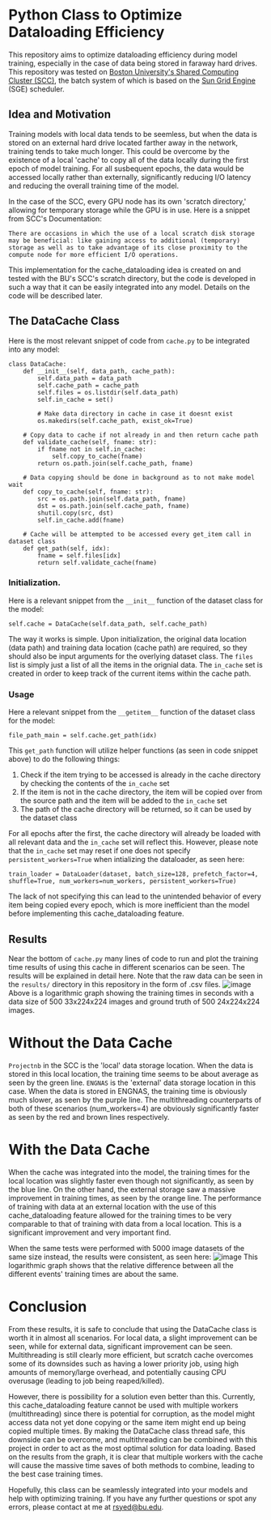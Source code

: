 # Python Class to Optimize Dataloading Efficiency
This repository aims to optimize dataloading efficiency during model training, especially in the case of data being stored in faraway hard drives. This repository was tested on [Boston University's Shared Computing Cluster (SCC)](https://www.bu.edu/tech/support/research/computing-resources/scc/), the batch system of which is based on the [Sun Grid Engine](https://gridscheduler.sourceforge.net/) (SGE) scheduler.

## Idea and Motivation
Training models with local data tends to be seemless, but when the data is stored on an external hard drive located farther away in the network, training tends to take much longer. This could be overcome by the existence of a local 'cache' to copy all of the data locally during the first epoch of model training. For all susbequent epochs, the data would be accessed locally rather than externally, significantly reducing I/O latency and reducing the overall training time of the model. 

In the case of the SCC, every GPU node has its own 'scratch directory,' allowing for temporary storage while the GPU is in use. Here is a snippet from SCC's Documentation:
```
There are occasions in which the use of a local scratch disk storage may be beneficial: like gaining access to additional (temporary) storage as well as to take advantage of its close proximity to the compute node for more efficient I/O operations.
```

This implementation for the cache_dataloading idea is created on and tested with the BU's SCC's scratch directory, but the code is developed in such a way that it can be easily integrated into any model. Details on the code will be described later.

## The DataCache Class
Here is the most relevant snippet of code from `cache.py` to be integrated into any model:
```
class DataCache:
    def __init__(self, data_path, cache_path):
        self.data_path = data_path
        self.cache_path = cache_path
        self.files = os.listdir(self.data_path)
        self.in_cache = set()

        # Make data directory in cache in case it doesnt exist
        os.makedirs(self.cache_path, exist_ok=True)
    
    # Copy data to cache if not already in and then return cache path
    def validate_cache(self, fname: str):
        if fname not in self.in_cache:
            self.copy_to_cache(fname)
        return os.path.join(self.cache_path, fname)
    
    # Data copying should be done in background as to not make model wait
    def copy_to_cache(self, fname: str):
        src = os.path.join(self.data_path, fname)
        dst = os.path.join(self.cache_path, fname)
        shutil.copy(src, dst)
        self.in_cache.add(fname)

    # Cache will be attempted to be accessed every get_item call in dataset class
    def get_path(self, idx):
        fname = self.files[idx]
        return self.validate_cache(fname)
```
### Initialization.
Here is a relevant snippet from the `__init__` function of the dataset class for the model:
```
self.cache = DataCache(self.data_path, self.cache_path)
```
The way it works is simple. Upon initialization, the original data location (data path) and training data location (cache path) are required, so they should also be input arguments for the overlying dataset class. The `files` list is simply just a list of all the items in the orignial data. The `in_cache` set is created in order to keep track of the current items within the cache path. 

### Usage
Here a relevant snippet from the `__getitem__` function of the dataset class for the model:
```
file_path_main = self.cache.get_path(idx)
```
This `get_path` function will utilize helper functions (as seen in code snippet above) to do the following things:
1. Check if the item trying to be accessed is already in the cache directory by checking the contents of the `in_cache` set
2. If the item is not in the cache directory, the item will be copied over from the source path and the item will be added to the `in_cache` set
3. The path of the cache directory will be returned, so it can be used by the dataset class

For all epochs after the first, the cache directory will already be loaded with all relevant data and the `in_cache` set will reflect this. However, please note that the `in_cache` set may reset if one does not specify `persistent_workers=True` when intializing the dataloader, as seen here:
```
train_loader = DataLoader(dataset, batch_size=128, prefetch_factor=4, shuffle=True, num_workers=num_workers, persistent_workers=True)
```
The lack of not specifying this can lead to the unintended behavior of every item being copied every epoch, which is more inefficient than the model before implementing this cache_dataloading feature.

## Results
Near the bottom of `cache.py` many lines of code to run and plot the training time results of using this cache in different scenarios can be seen. The results will be explained in detail here. Note that the raw data can be seen in the `results/` directory in this repository in the form of .csv files.
![image](https://github.com/user-attachments/assets/4337ca1d-e7e2-493f-9610-d501882df578)
Above is a logarithmic graph showing the training times in seconds with a data size of 500 33x224x224 images and ground truth of 500 24x224x224 images. 

# Without the Data Cache
`Projectnb` in the SCC is the 'local' data storage location. When the data is stored in this local location, the training time seems to be about average as seen by the green line. `ENGNAS` is the 'external' data storage location in this case. When the data is stored in ENGNAS, the training time is obviously much slower, as seen by the purple line. The multithreading counterparts of both of these scenarios (num_workers=4) are obviously significantly faster as seen by the red and brown lines respectively. 

# With the Data Cache
When the cache was integrated into the model, the training times for the local location was slightly faster even though not significantly, as seen by the blue line. On the other hand, the external storage saw a massive improvement in training times, as seen by the orange line. The performance of training with data at an external location with the use of this cache_dataloading feature allowed for the training times to be very comparable to that of training with data from a local location. This is a significant improvement and very important find. 

When the same tests were performed with 5000 image datasets of the same size instead, the results were consistent, as seen here:
![image](https://github.com/user-attachments/assets/1cd93fb6-2223-4ff1-825b-40bbc34a1b52)
This logarithmic graph shows that the relative difference between all the different events' training times are about the same.

# Conclusion
From these results, it is safe to conclude that using the DataCache class is worth it in almost all scenarios. For local data, a slight improvement can be seen, while for external data, significant improvement can be seen. Multithreading is still clearly more efficient, but scratch cache overcomes some of its downsides such as having a lower priority job, using high amounts of memory/large overhead, and potentially causing CPU overusage (leading to job being reaped/killed). 

However, there is possibility for a solution even better than this. Currently, this cache_dataloading feature cannot be used with multiple workers (multithreading) since there is potential for corruption, as the model might access data not yet done copying or the same item might end up being copied multiple times. By making the DataCache class thread safe, this downside can be overcome, and multithreading can be combined with this project in order to act as the most optimal solution for data loading. Based on the results from the graph, it is clear that multiple workers with the cache will cause the massive time saves of both methods to combine, leading to the best case training times. 

Hopefully, this class can be seamlessly integrated into your models and help with optimizing training. If you have any further questions or spot any errors, please contact at me at rsyed@bu.edu.
